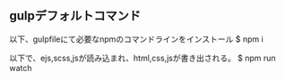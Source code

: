 
## gulpデフォルトコマンド
以下、gulpfileにて必要なnpmのコマンドラインをインストール
$ npm i

以下で、ejs,scss,jsが読み込まれ、html,css,jsが書き出される。
$ npm run watch